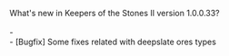 What's new in Keepers of the Stones II version 1.0.0.33?<br/>
<br />- 
<br />- [Bugfix] Some fixes related with deepslate ores types